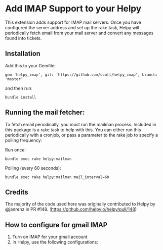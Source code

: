 # Add IMAP Support to your Helpy

This extension adds support for IMAP mail servers.  Once you have configured the
server address and set up the rake task, Helpy will periodically fetch email from
your mail server and convert any messages found into tickets.

## Installation

Add this to your Gemfile:

```
gem 'helpy_imap', git: 'https://github.com/scott/helpy_imap', branch: 'master'
```

and then run:

```
bundle install
```

## Running the mail fetcher:

To fetch email periodically, you must run the mailman process. Included in this
package is a rake task to help with this. You can either run this periodically with
a cronjob, or pass a parameter to the rake job to specify a polling frequency:

Run once:

```
bundle exec rake helpy:mailman
```

Polling (every 60 seconds):

```
bundle exec rake helpy:mailman mail_interval=60
```

## Credits

The majority of the code used here was originally contributed to Helpy by @janrenz in PR
#148. (https://github.com/helpyio/helpy/pull/148)

## How to configure for gmail IMAP

1. Turn on IMAP for your gmail account
2. In Helpy, use the following configurations:
